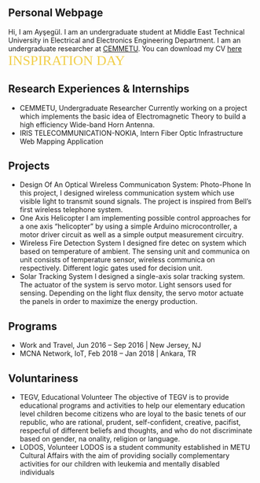 ## Personal Webpage
Hi, I am Ayşegül. I am an undergraduate student at Middle East Technical University in Electrical and Electronics Engineering Department. I am an undergraduate researcher at [CEMMETU](http://cem.eee.metu.edu.tr/). You can download my CV [here](/docs/cv.pdf)
 <span style="color: #f2cf4a; font-family: Babas; font-size: 2em;">INSPIRATION DAY</span>
## Research Experiences & Internships
* CEMMETU, Undergraduate Researcher
Currently working on a project which implements the basic idea of Electromagnetic Theory to build a high efficiency Wide-band Horn Antenna.
* IRIS TELECOMMUNICATION-NOKIA, Intern
Fiber Optic Infrastructure Web Mapping Application

## Projects
* Design Of An Optical Wıreless Communicatıon System: Photo-Phone
In this project, I designed wireless communication system which use visible light to transmit sound signals. The project is inspired from Bell’s first wireless telephone system.
* One Axis Helicopter
I am implementing possible control approaches for a one axis “helicopter” by using a simple Arduino microcontroller, a motor driver circuit as well as a simple output measurement circuitry.
* Wireless Fire Detectıon System
I designed fire detec on system which based on temperature of ambient. The sensing unit and communica on unit consists of temperature sensor, wireless communica on respectively. Different logic gates used for decision unit.
* Solar Tracking System
I designed a single-axis solar tracking system. The actuator of the system is servo motor. Light sensors used for sensing. Depending on the light flux density, the servo motor actuate the panels in order to maximize the energy production.

## Programs
* Work and Travel, Jun 2016 – Sep 2016 | New Jersey, NJ
* MCNA Network, IoT, Feb 2018 – Jan 2018 | Ankara, TR

## Voluntariness
* TEGV, Educational Volunteer
The objective of TEGV is to provide educational programs and activities to help our elementary education level children become citizens who are loyal to the basic tenets of our republic, who are rational, prudent, self-confident, creative, pacifist, respecful of different beliefs and thoughts, and who do not discriminate based on gender, na onality, religion or language.
* LODOS, Volunteer
LODOS is a student community established in METU Cultural Affairs with the aim of providing socially complementary activities for our children with leukemia and mentally disabled individuals







